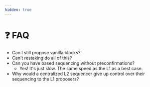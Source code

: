 ```yaml
---
hidden: true
---
```


# ❓ FAQ

* Can I still propose vanilla blocks?
* Can't restaking do all of this?
* Can you have based sequencing without preconfirmations?
  * Yes! It's just slow. The same speed as the L1 as a best case.
* Why would a centralized L2 sequencer give up control over their sequencing to the L1 proposers?
